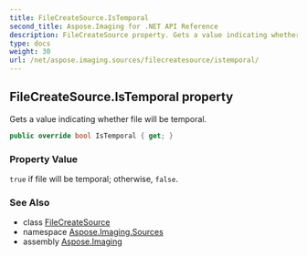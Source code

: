 ```yaml
---
title: FileCreateSource.IsTemporal
second_title: Aspose.Imaging for .NET API Reference
description: FileCreateSource property. Gets a value indicating whether file will be temporal
type: docs
weight: 30
url: /net/aspose.imaging.sources/filecreatesource/istemporal/
---
```

## FileCreateSource.IsTemporal property

Gets a value indicating whether file will be temporal.

```csharp
public override bool IsTemporal { get; }
```

### Property Value

`true` if file will be temporal; otherwise, `false`.

### See Also

* class [FileCreateSource](../)
* namespace [Aspose.Imaging.Sources](../../filecreatesource/)
* assembly [Aspose.Imaging](../../../)


